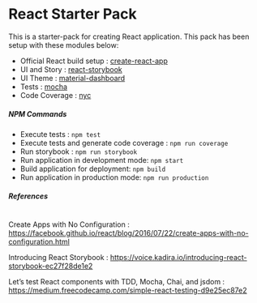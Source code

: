 # React Starter Pack

This is a starter-pack for creating React application. This pack has been setup with these modules below:

  - Official React build setup : [create-react-app](https://github.com/facebookincubator/create-react-app)
  - UI and Story : [react-storybook](https://getstorybook.io/)
  - UI Theme : [material-dashboard](http://demos.creative-tim.com/material-dashboard/examples/dashboard.html)
  - Tests : [mocha](http://mochajs.org/)
  - Code Coverage : [nyc](https://www.npmjs.com/package/nyc)

##### NPM Commands
  - Execute tests : ```npm test ```
  - Execute tests and generate code coverage : ```npm run coverage ```
  - Run storybook : ```npm run storybook ```
  - Run application in development mode: ```npm start ```
  - Build application for deployment: ```npm build ```
  - Run application in production mode: ```npm run production ```

##### References
#
#
Create Apps with No Configuration : <https://facebook.github.io/react/blog/2016/07/22/create-apps-with-no-configuration.html>

Introducing React Storybook : <https://voice.kadira.io/introducing-react-storybook-ec27f28de1e2>

Let’s test React components with TDD, Mocha, Chai, and jsdom :
<https://medium.freecodecamp.com/simple-react-testing-d9e25ec87e2>
